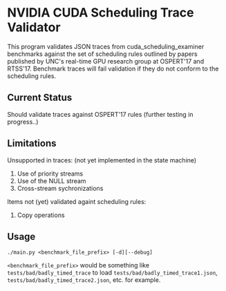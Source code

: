 # NVIDIA CUDA Scheduling Trace Validator
This program validates JSON traces from cuda_scheduling_examiner benchmarks against
the set of scheduling rules outlined by papers published by UNC's real-time GPU
research group at OSPERT'17 and RTSS'17. Benchmark traces will fail validation if they
do not conform to the scheduling rules.

## Current Status
Should validate traces against OSPERT'17 rules (further testing in progress..)

## Limitations
Unsupported in traces: (not yet implemented in the state machine)
1. Use of priority streams
2. Use of the NULL stream
3. Cross-stream sychronizations

Items not (yet) validated againt scheduling rules:
1. Copy operations

## Usage
`./main.py <benchmark_file_prefix> [-d][--debug]`

`<benchmark_file_prefix>` would be something like `tests/bad/badly_timed_trace`
to load `tests/bad/badly_timed_trace1.json`, `tests/bad/badly_timed_trace2.json`, etc.
for example.
